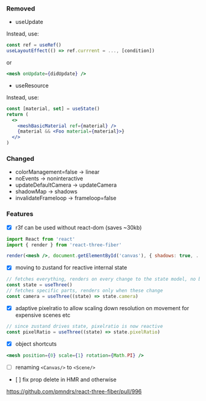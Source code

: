 ### Removed

- useUpdate

Instead, use:

```jsx
const ref = useRef()
useLayoutEffect(() => ref.currrent = ..., [condition])
```

or

```jsx
<mesh onUpdate={didUpdate} />
```

- useResource

Instead, use:

```jsx
const [material, set] = useState()
return (
  <>
    <meshBasicMaterial ref={material} />
    {material && <Foo material={material}>}
  </>
)
```

### Changed

- colorManagement=false -> linear
- noEvents -> noninteractive
- updateDefaultCamera -> updateCamera
- shadowMap -> shadows
- invalidateFrameloop -> frameloop=false

### Features

- [x] r3f can be used without react-dom (saves ~30kb)

```jsx
import React from 'react'
import { render } from 'react-three-fiber'

render(<mesh />, document.getElementById('canvas'), { shadows: true, ... })
```

- [x] moving to zustand for reactive internal state

```jsx
// fetches everything, renders on every change to the state model, no breaking change ...
const state = useThree()
// fetches specific parts, renders only when these change
const camera = useThree((state) => state.camera)
```

- [x] adaptive pixelratio to allow scaling down resolution on movement for expensive scenes etc

```jsx
// since zustand drives state, pixelratio is now reactive
const pixelRatio = useThree((state) => state.pixelRatio)
```

- [x] object shortcuts

```jsx
<mesh position={0} scale={1} rotation={Math.PI} />
```

- [ ] renaming `<Canvas/>` to `<Scene/>`

- [ ] fix prop delete in HMR and otherwise

https://github.com/pmndrs/react-three-fiber/pull/996

